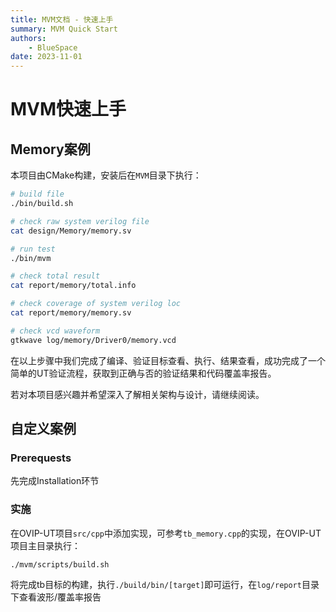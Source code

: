 ```yaml
---
title: MVM文档 - 快速上手
summary: MVM Quick Start
authors:
    - BlueSpace
date: 2023-11-01
---
```


# MVM快速上手

## Memory案例

本项目由CMake构建，安装后在`MVM`目录下执行：

```sh
# build file
./bin/build.sh

# check raw system verilog file
cat design/Memory/memory.sv

# run test
./bin/mvm

# check total result
cat report/memory/total.info

# check coverage of system verilog loc
cat report/memory/memory.sv

# check vcd waveform
gtkwave log/memory/Driver0/memory.vcd
```

在以上步骤中我们完成了编译、验证目标查看、执行、结果查看，成功完成了一个简单的UT验证流程，获取到正确与否的验证结果和代码覆盖率报告。

若对本项目感兴趣并希望深入了解相关架构与设计，请继续阅读。

## 自定义案例

### Prerequests

先完成Installation环节

### 实施

在OVIP-UT项目`src/cpp`中添加实现，可参考`tb_memory.cpp`的实现，在OVIP-UT项目主目录执行：

```sh
./mvm/scripts/build.sh
```

将完成tb目标的构建，执行`./build/bin/[target]`即可运行，在`log/report`目录下查看波形/覆盖率报告